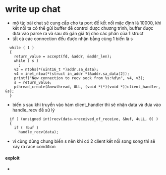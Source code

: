# write up chat
- mô tả: bài chat sẽ cung cấp cho ta port để kết nối mặc định là 10000, khi kết nối ta có thể gửi buffer để control được chương trình, buffer được đưa vào parse ra và sau đó gán giá trị cho các phần của 1 struct
- tất cả các connection đều được nhận bằng cùng 1 biến là s 
```
  while ( 1 )
  {
    return_value = accept(fd, &addr, &addr_len);
    while ( s )
      ;
    v3 = ntohs(*(uint16_t *)addr.sa_data);
    v4 = inet_ntoa(*(struct in_addr *)&addr.sa_data[2]);
    printf("New connection to recv sock from %s:%d\n", v4, v3);
    s = return_value;
    pthread_create(&newthread, 0LL, (void *(*)(void *))client_handler, &s);
  }
```
- biến s sau khi truyền vào hàm client_handler thì sẽ nhận data và đưa vào handle_recv để sử lý
```
  if ( (unsigned int)recv(data->received_of_receive, &buf, 4uLL, 0) )
  {
    if ( !buf )
      handle_recv(data);
```
- vì cùng dùng chung biến s nên khi có 2 client kết nối song song thì sẽ xảy ra race condition
#### exploit 
- 
